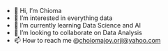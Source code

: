 - 👋 Hi, I’m Chioma
- 👀 I’m interested in everything data
- 🌱 I’m currently learning Data Science and AI
- 💞️ I’m looking to collaborate on Data Analysis
- 📫 How to reach me @choiomajoy.orji@yahoo.com

<!---
CJ-Orji/CJ-Orji is a ✨ special ✨ repository because its `README.md` (this file) appears on your GitHub profile.
You can click the Preview link to take a look at your changes.
--->
